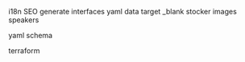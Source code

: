 <!-- Site -->

i18n
SEO
generate interfaces
yaml data
target \_blank
stocker images speakers

<!-- Dev -->

yaml schema

<!-- Infra -->

terraform
